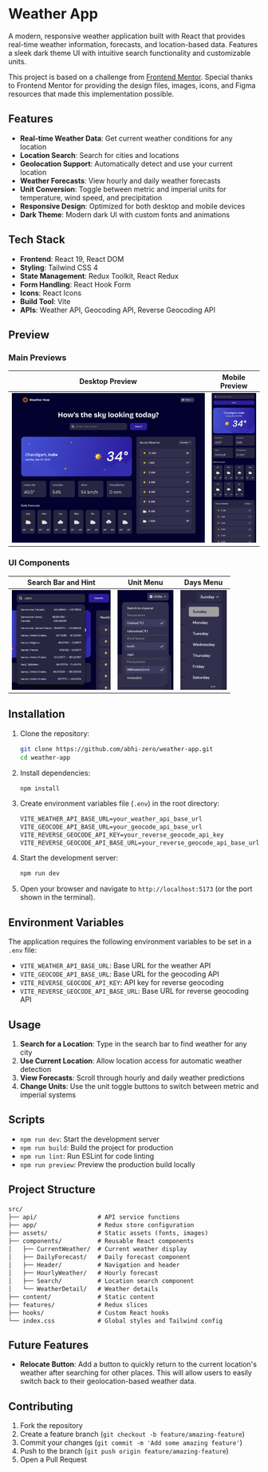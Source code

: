# Weather App

A modern, responsive weather application built with React that provides real-time weather information, forecasts, and location-based data. Features a sleek dark theme UI with intuitive search functionality and customizable units.

This project is based on a challenge from [Frontend Mentor](https://www.frontendmentor.io/). Special thanks to Frontend Mentor for providing the design files, images, icons, and Figma resources that made this implementation possible.

## Features

- **Real-time Weather Data**: Get current weather conditions for any location
- **Location Search**: Search for cities and locations
- **Geolocation Support**: Automatically detect and use your current location
- **Weather Forecasts**: View hourly and daily weather forecasts
- **Unit Conversion**: Toggle between metric and imperial units for temperature, wind speed, and precipitation
- **Responsive Design**: Optimized for both desktop and mobile devices
- **Dark Theme**: Modern dark UI with custom fonts and animations

## Tech Stack

- **Frontend**: React 19, React DOM
- **Styling**: Tailwind CSS 4
- **State Management**: Redux Toolkit, React Redux
- **Form Handling**: React Hook Form
- **Icons**: React Icons
- **Build Tool**: Vite
- **APIs**: Weather API, Geocoding API, Reverse Geocoding API

## Preview

### Main Previews
| Desktop Preview | Mobile Preview |
|-----------------|----------------|
| <img src="./public/preview/desktop-preview.png" alt="Desktop Preview" style="width: 100%; height: 300px; object-fit: cover;"> | <img src="./public/preview/mobile-preview.png" alt="Mobile Preview" style="width: 100%; height: 300px; object-fit: cover;"> |

### UI Components
| Search Bar and Hint | Unit Menu | Days Menu |
|---------------------|-----------|-----------|
| <img src="./public/preview/searchbar-and-hint.png" alt="Search Bar and Hint" style="width: 100%; height: 200px; object-fit: cover;"> | <img src="./public/preview/unit-menu.png" alt="Unit Menu" style="width: 100%; height: 200px; object-fit: cover;"> | <img src="./public/preview/days-menu.png" alt="Days Menu" style="width: 100%; height: 200px; object-fit: cover;"> |

## Installation

1. Clone the repository:
   ```bash
   git clone https://github.com/abhi-zero/weather-app.git
   cd weather-app
   ```

2. Install dependencies:
   ```bash
   npm install
   ```

3. Create environment variables file (`.env`) in the root directory:
   ```env
   VITE_WEATHER_API_BASE_URL=your_weather_api_base_url
   VITE_GEOCODE_API_BASE_URL=your_geocode_api_base_url
   VITE_REVERSE_GEOCODE_API_KEY=your_reverse_geocode_api_key
   VITE_REVERSE_GEOCODE_API_BASE_URL=your_reverse_geocode_api_base_url
   ```

4. Start the development server:
   ```bash
   npm run dev
   ```

5. Open your browser and navigate to `http://localhost:5173` (or the port shown in the terminal).

## Environment Variables

The application requires the following environment variables to be set in a `.env` file:

- `VITE_WEATHER_API_BASE_URL`: Base URL for the weather API
- `VITE_GEOCODE_API_BASE_URL`: Base URL for the geocoding API
- `VITE_REVERSE_GEOCODE_API_KEY`: API key for reverse geocoding
- `VITE_REVERSE_GEOCODE_API_BASE_URL`: Base URL for reverse geocoding API

## Usage

1. **Search for a Location**: Type in the search bar to find weather for any city
2. **Use Current Location**: Allow location access for automatic weather detection
3. **View Forecasts**: Scroll through hourly and daily weather predictions
4. **Change Units**: Use the unit toggle buttons to switch between metric and imperial systems

## Scripts

- `npm run dev`: Start the development server
- `npm run build`: Build the project for production
- `npm run lint`: Run ESLint for code linting
- `npm run preview`: Preview the production build locally

## Project Structure

```
src/
├── api/                 # API service functions
├── app/                 # Redux store configuration
├── assets/              # Static assets (fonts, images)
├── components/          # Reusable React components
│   ├── CurrentWeather/  # Current weather display
│   ├── DailyForecast/   # Daily forecast component
│   ├── Header/          # Navigation and header
│   ├── HourlyWeather/   # Hourly forecast
│   ├── Search/          # Location search component
│   └── WeatherDetail/   # Weather details
├── content/             # Static content
├── features/            # Redux slices
├── hooks/               # Custom React hooks
└── index.css            # Global styles and Tailwind config
```

## Future Features

- **Relocate Button**: Add a button to quickly return to the current location's weather after searching for other places. This will allow users to easily switch back to their geolocation-based weather data.

## Contributing

1. Fork the repository
2. Create a feature branch (`git checkout -b feature/amazing-feature`)
3. Commit your changes (`git commit -m 'Add some amazing feature'`)
4. Push to the branch (`git push origin feature/amazing-feature`)
5. Open a Pull Request
